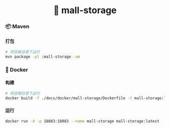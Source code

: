 <h1 align="center">🏪 mall-storage</h1>

### 📦 Maven

#### 打包

```bash
# 项目根目录下运行
mvn package -pl :mall-storage -am
```

### 🐳 Docker

#### 构建

```bash
# 项目根目录下运行
docker build -f ./docs/docker/mall-storage/Dockerfile -t mall-storage:latest .
```

#### 运行

```bash
docker run -d -p 18083:18083 --name mall-storage mall-storage:latest
```
